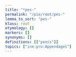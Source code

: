 ```yaml
---
title: "*pes-"
permalink: "/pie/root/pes-"
lemma_to_sort: "pes-"
klass: root
etymology: []
markers: []
synonyms: []
definitions: [["penis"]]
topics: ["ine-pro:Appendages"]
---
```

